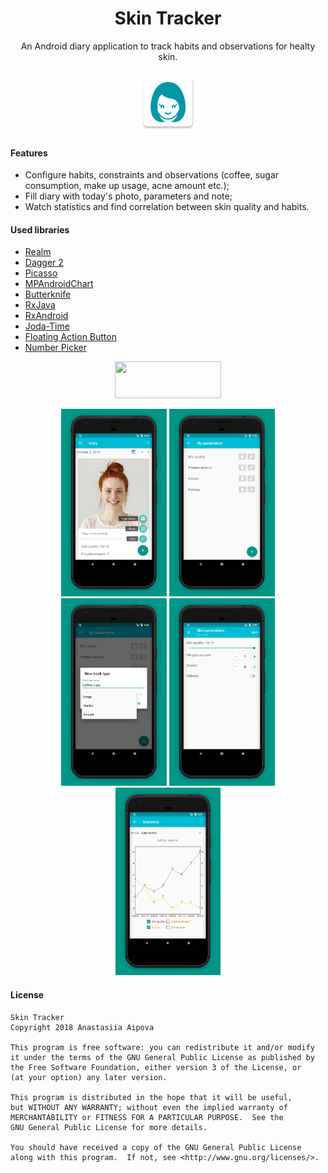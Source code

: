 <h1 align="center">Skin Tracker</h1>

<p align="center">An Android diary application to track habits and observations for healty skin.</p>
<p align="center"><img src="https://github.com/aipova/SkinTracker/blob/develop/app/src/main/ic_launcher-web.png" width="100" height="100"></p>

#### Features
* Configure habits, constraints and observations (coffee, sugar consumption, make up usage, acne amount etc.);
* Fill diary with today's photo, parameters and note;
* Watch statistics and find correlation between skin quality and habits.

#### Used libraries
* [Realm](https://github.com/realm/realm-java)
* [Dagger 2](https://github.com/google/dagger)
* [Picasso](https://github.com/square/picasso)
* [MPAndroidChart](https://github.com/PhilJay/MPAndroidChart)
* [Butterknife](https://github.com/JakeWharton/butterknife)
* [RxJava](https://github.com/ReactiveX/RxJava)
* [RxAndroid](https://github.com/ReactiveX/RxAndroid)
* [Joda-Time](https://github.com/JodaOrg/joda-time)
* [Floating Action Button](https://github.com/Clans/FloatingActionButton)
* [Number Picker](https://github.com/travijuu/NumberPicker)

<p align="center"><a target="_blank" href="https://play.google.com/store/apps/details?id=ru.aipova.skintracker"><img src="https://play.google.com/intl/en_us/badges/images/generic/en-play-badge.png" height="59" width="170"></a></p>

<p align="center">
    <img src="https://github.com/aipova/SkinTracker/blob/develop/screenshots/eng/main.jpg" height="300">
    <img src="https://github.com/aipova/SkinTracker/blob/develop/screenshots/eng/params_settings.jpg" height="300">
    <img src="https://github.com/aipova/SkinTracker/blob/develop/screenshots/eng/new_param.jpg" height="300">
    <img src="https://github.com/aipova/SkinTracker/blob/develop/screenshots/eng/params.jpg" height="300">
    <img src="https://github.com/aipova/SkinTracker/blob/develop/screenshots/eng/stat.jpg" height="300">
</p>

#### License

    Skin Tracker
    Copyright 2018 Anastasiia Aipova

    This program is free software: you can redistribute it and/or modify
    it under the terms of the GNU General Public License as published by
    the Free Software Foundation, either version 3 of the License, or
    (at your option) any later version.

    This program is distributed in the hope that it will be useful,
    but WITHOUT ANY WARRANTY; without even the implied warranty of
    MERCHANTABILITY or FITNESS FOR A PARTICULAR PURPOSE.  See the
    GNU General Public License for more details.

    You should have received a copy of the GNU General Public License
    along with this program.  If not, see <http://www.gnu.org/licenses/>.

